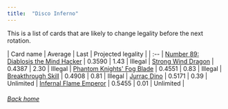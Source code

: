 ```yaml
---
title:  "Disco Inferno"
---
```


This is a list of cards that are likely to change legality before the next rotation.

| Card name | Average | Last | Projected legality |
| :-- |
[Number 89: Diablosis the Mind Hacker](https://db.ygoprodeck.com/card/?search=Number%2089:%20Diablosis%20the%20Mind%20Hacker) | 0.3590 | 1.43 | Illegal |
[Strong Wind Dragon](https://db.ygoprodeck.com/card/?search=Strong%20Wind%20Dragon) | 0.4387 | 2.30 | Illegal |
[Phantom Knights' Fog Blade](https://db.ygoprodeck.com/card/?search=Phantom%20Knights'%20Fog%20Blade) | 0.4551 | 0.83 | Illegal |
[Breakthrough Skill](https://db.ygoprodeck.com/card/?search=Breakthrough%20Skill) | 0.4908 | 0.81 | Illegal |
[Jurrac Dino](https://db.ygoprodeck.com/card/?search=Jurrac%20Dino) | 0.5171 | 0.39 | Unlimited |
[Infernal Flame Emperor](https://db.ygoprodeck.com/card/?search=Infernal%20Flame%20Emperor) | 0.5455 | 0.01 | Unlimited |

###### [Back home](index)